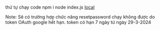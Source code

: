 thứ tự chạy code
npm i
node index.js
[local](http://localhost:3000/)


Note: Sẽ có  trường hợp chức năng  resetpassword  chạy không được do token  OAuth google hết  hạn.
token  có hạn 7 ngày  từ ngày 29-3-2024